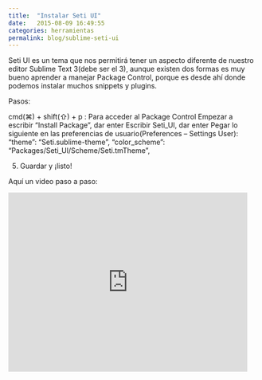 ```yaml
---
title:  "Instalar Seti UI"
date:   2015-08-09 16:49:55
categories: herramientas
permalink: blog/sublime-seti-ui
---
```


Seti UI es un tema que nos permitirá tener un aspecto diferente de nuestro editor Sublime Text 3(debe ser el 3), aunque existen dos formas es muy bueno aprender a manejar Package Control, porque es desde ahí donde podemos instalar muchos snippets y plugins.

Pasos:


cmd(⌘) + shift(⇧) + p : Para acceder al Package Control
Empezar a escribir “Install Package”, dar enter
Escribir Seti_UI, dar enter
Pegar lo siguiente en las preferencias de usuario(Preferences – Settings User):
“theme”: “Seti.sublime-theme”,
“color_scheme”: “Packages/Seti_UI/Scheme/Seti.tmTheme”,

5. Guardar y ¡listo!

Aquí un video paso a paso:
<iframe width="480" height="360" src="https://www.youtube.com/watch?v=XhmD6_9wq6U" frameborder="0"> </iframe>